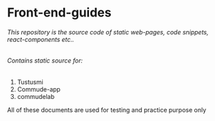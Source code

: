 # Front-end-guides
###### This repository is the source code of static web-pages, code snippets, react-components etc..

###### Contains static source for:
1. Tustusmi 
2. Commude-app
3. commudelab

All of these documents are used for testing and practice purpose only

